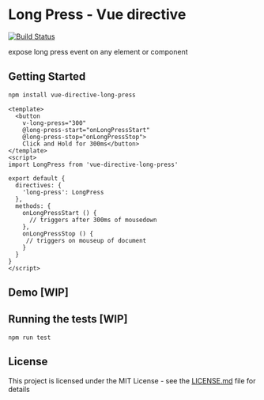 # Long Press - Vue directive
[![Build Status](https://travis-ci.org/FeliciousX/vue-directive-long-press.svg?branch=master)](https://travis-ci.org/FeliciousX/vue-directive-long-press)

expose long press event on any element or component

## Getting Started

```bash
npm install vue-directive-long-press
```

```vue
<template>
  <button
    v-long-press="300"
    @long-press-start="onLongPressStart"
    @long-press-stop="onLongPressStop">
    Click and Hold for 300ms</button>
</template>
<script>
import LongPress from 'vue-directive-long-press'

export default {
  directives: {
    'long-press': LongPress
  },
  methods: {
    onLongPressStart () {
      // triggers after 300ms of mousedown
    },
    onLongPressStop () {
     // triggers on mouseup of document
    }
  }
}
</script>
```

## Demo [WIP]


## Running the tests [WIP]

```
npm run test
```

## License

This project is licensed under the MIT License - see the [LICENSE.md](LICENSE.md) file for details
